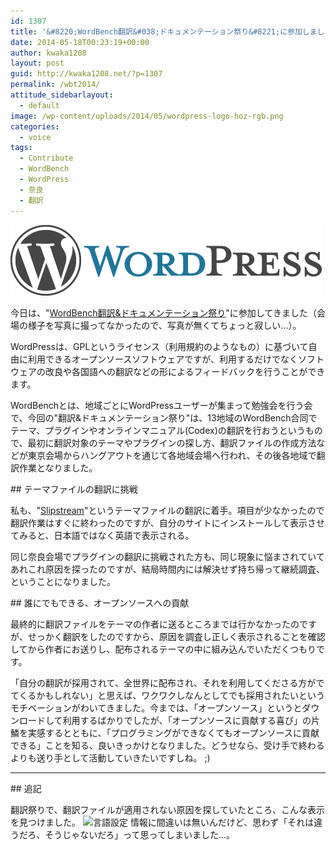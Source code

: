 ```yaml
---
id: 1307
title: '&#8220;WordBench翻訳&#038;ドキュメンテーション祭り&#8221;に参加しました'
date: 2014-05-18T00:23:19+00:00
author: kwaka1208
layout: post
guid: http://kwaka1208.net/?p=1307
permalink: /wbt2014/
attitude_sidebarlayout:
  - default
image: /wp-content/uploads/2014/05/wordpress-logo-hoz-rgb.png
categories:
  - voice
tags:
  - Contribute
  - WordBench
  - WordPress
  - 奈良
  - 翻訳
---
```

<img src="/assets/images/2014/05/wordpress-logo-hoz-rgb.png" alt="WordPress" width="498" height="113" class="alignnone size-full wp-image-1310" />
<p>今日は、"<a href="http://wordbench.org/2014/04/24/translation2014/">WordBench翻訳&ドキュメンテーション祭り</a>"に参加してきました（会場の様子を写真に撮ってなかったので、写真が無くてちょっと寂しい...）。</p>
<p>WordPressは、GPLというライセンス（利用規約のようなもの）に基づいて自由に利用できるオープンソースソフトウェアですが、利用するだけでなくソフトウェアの改良や各国語への翻訳などの形によるフィードバックを行うことができます。</p>
<p>WordBenchとは、地域ごとにWordPressユーザーが集まって勉強会を行う会で、今回の"翻訳&ドキュメンテーション祭り"は、13地域のWordBench合同でテーマ、プラグインやオンラインマニュアル(Codex)の翻訳を行おうというもので、最初に翻訳対象のテーマやプラグインの探し方、翻訳ファイルの作成方法などが東京会場からハングアウトを通じて各地域会場へ行われ、その後各地域で翻訳作業となりました。</p>
## テーマファイルの翻訳に挑戦
<p>私も、"<a href="https://wordpress.org/themes/slipstream">Slipstream</a>"というテーマファイルの翻訳に着手。項目が少なかったので翻訳作業はすぐに終わったのですが、自分のサイトにインストールして表示させてみると、日本語ではなく英語で表示される。</p>
<p>同じ奈良会場でプラグインの翻訳に挑戦された方も、同じ現象に悩まされていてあれこれ原因を探ったのですが、結局時間内には解決せず持ち帰って継続調査、ということになりました。</p>
## 誰にでもできる、オープンソースへの貢献
<p>最終的に翻訳ファイルをテーマの作者に送るところまでは行かなかったのですが、せっかく翻訳をしたのですから、原因を調査し正しく表示されることを確認してから作者にお送りし、配布されるテーマの中に組み込んでいただくつもりです。</p>
<p>「自分の翻訳が採用されて、全世界に配布され、それを利用してくださる方がでてくるかもしれない」と思えば、ワクワクしなんとしてでも採用されたいというモチベーションがわいてきました。今までは、「オープンソース」というとダウンロードして利用するばかりでしたが、「オープンソースに貢献する喜び」の片鱗を実感するとともに、「プログラミングができなくてもオープンソースに貢献できる」ことを知る、良いきっかけとなりました。どうせなら、受け手で終わるよりも送り手として活動していきたいですしね。 ;) </p>
<hr>
## 追記
<p>翻訳祭りで、翻訳ファイルが適用されない原因を探していたところ、こんな表示を見つけました。
<img src="/assets/images/2014/05/language-300x120.png" alt="言語設定" width="300" height="120" class="alignnone size-medium wp-image-1315" />
情報に間違いは無いんだけど、思わず「それは違うだろ、そうじゃないだろ」って思ってしまいました...。</p>